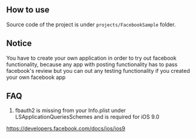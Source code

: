 ## How to use
Source code of the project is under `projects/FacebookSample` folder.

## Notice
You have to create your own application in order to try out facebook functionality, because any app with posting functionality 
has to pass facebook's review but you can out any testing functionality if you created your own facebook app


## FAQ

1. fbauth2 is missing from your Info.plist under LSApplicationQueriesSchemes and is required for iOS 9.0

https://developers.facebook.com/docs/ios/ios9
